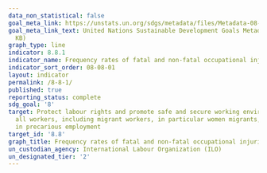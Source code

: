 ```yaml
---
data_non_statistical: false
goal_meta_link: https://unstats.un.org/sdgs/metadata/files/Metadata-08-08-01.pdf
goal_meta_link_text: United Nations Sustainable Development Goals Metadata (PDF 381
  KB)
graph_type: line
indicator: 8.8.1
indicator_name: Frequency rates of fatal and non-fatal occupational injuries
indicator_sort_order: 08-08-01
layout: indicator
permalink: /8-8-1/
published: true
reporting_status: complete
sdg_goal: '8'
target: Protect labour rights and promote safe and secure working environments for
  all workers, including migrant workers, in particular women migrants, and those
  in precarious employment
target_id: '8.8'
graph_title: Frequency rates of fatal and non-fatal occupational injuries
un_custodian_agency: International Labour Organization (ILO)
un_designated_tier: '2'
---
```

